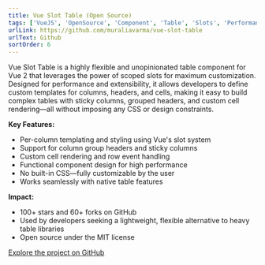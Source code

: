 ```yaml
---
title: Vue Slot Table (Open Source)
tags: ['VueJS', 'OpenSource', 'Component', 'Table', 'Slots', 'Performance', 'Customization']
urlLink: https://github.com/muraliavarma/vue-slot-table
urlText: Github
sortOrder: 6
---
```


Vue Slot Table is a highly flexible and unopinionated table component for Vue 2 that leverages the power of scoped slots for maximum customization. Designed for performance and extensibility, it allows developers to define custom templates for columns, headers, and cells, making it easy to build complex tables with sticky columns, grouped headers, and custom cell rendering—all without imposing any CSS or design constraints.

**Key Features:**
- Per-column templating and styling using Vue's slot system
- Support for column group headers and sticky columns
- Custom cell rendering and row event handling
- Functional component design for high performance
- No built-in CSS—fully customizable by the user
- Works seamlessly with native table features

**Impact:**
- 100+ stars and 60+ forks on GitHub
- Used by developers seeking a lightweight, flexible alternative to heavy table libraries
- Open source under the MIT license

[Explore the project on GitHub](https://github.com/muraliavarma/vue-slot-table) 